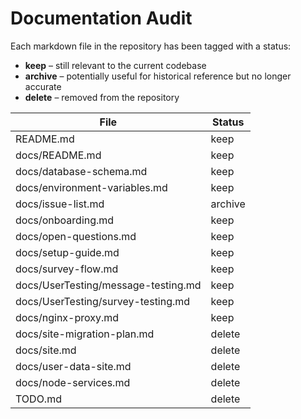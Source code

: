 # Documentation Audit

Each markdown file in the repository has been tagged with a status:

- **keep** – still relevant to the current codebase
- **archive** – potentially useful for historical reference but no longer accurate
- **delete** – removed from the repository

| File | Status |
| --- | --- |
| README.md | keep |
| docs/README.md | keep |
| docs/database-schema.md | keep |
| docs/environment-variables.md | keep |
| docs/issue-list.md | archive |
| docs/onboarding.md | keep |
| docs/open-questions.md | keep |
| docs/setup-guide.md | keep |
| docs/survey-flow.md | keep |
| docs/UserTesting/message-testing.md | keep |
| docs/UserTesting/survey-testing.md | keep |
| docs/nginx-proxy.md | keep |
| docs/site-migration-plan.md | delete |
| docs/site.md | delete |
| docs/user-data-site.md | delete |
| docs/node-services.md | delete |
| TODO.md | delete |

